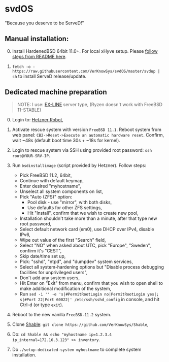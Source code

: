 svdOS
=========

"Because you deserve to be ServeD!"


## Manual installation:

0. Install HardenedBSD 64bit 11.0+. For local xHyve setup. Please [follow steps from README here](https://github.com/VerKnowSys/xhyve).

1. `fetch -o - https://raw.githubusercontent.com/VerKnowSys/svdOS/master/svdup | sh` to install ServeD release/update.


## Dedicated machine preparation

> NOTE: I use: [EX-LINE](https://www.hetzner.com/dedicated-rootserver/matrix-ex) server type, (Ryzen doesn't work with FreeBSD 11-STABLE)

0. Login to: [Hetzner Robot](https://robot.your-server.de/),

1. Activate rescue system with version `FreeBSD 11.1`. Reboot system from web panel: `CB2->Reset->Execute an automatic hardware reset`. Confirm, wait ~48s (default boot time 30s + ~18s for kernel).

2. Login to rescue system via SSH using provided root password: `ssh root@YOUR-SRV-IP`.

3. Run `bsdinstallimage` (script provided by Hetzner). Follow steps:
    - Pick FreeBSD 11.2, 64bit,
    - Continue with default keymap,
    - Enter desired "myhostname",
    - Unselect all system components on list,
    - Pick "Auto (ZFS)" option:
        - Pool disk - use "mirror", with both disks,
        - Use defaults for other ZFS settings,
        - Hit "Install", confirm that we wish to create new pool,
    - Installation shouldn't take more than a minute, after that type new root password,
    - Select default network card (em0), use DHCP over IPv4, disable IPv6,
    - Wipe out value of the first "Search" field,
    - Select "NO" when asked about UTC, pick "Europe", "Sweden", confirm it's "CEST",
    - Skip date/time set up,
    - Pick: "sshd", "ntpd", and "dumpdev" system services,
    - Select all system-hardening options but "Disable process debugging facilities for unprivileged users",
    - Don't add any system users,
    - Hit Enter on "Exit" from menu, confirm that you wish to open shell to make additional modification of the system,
    - Run `sed -i '' -e 's|#PermitRootLogin no|PermitRootLogin yes|; s|#Port 22|Port 60022|' /etc/ssh/sshd_config` in console, and hit Ctrl-d (or type `exit`).

4. Reboot to the new vanilla `FreeBSD-11.2` system.

5. Clone [Shable](https://github.com/VerKnowSys/Shable): `git clone https://github.com/VerKnowSys/Shable`,

6. Do: `cd Shable && echo "myhostname ip=1.2.3.4 ip_internal=172.16.3.123" >> inventory`.

7. Do `./setup-dedicated-system myhostname` to complete system installation.
